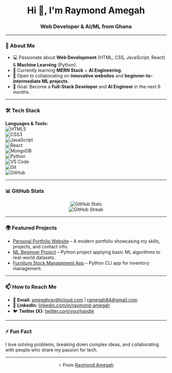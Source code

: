 <h1 align="center">Hi 👋, I'm Raymond Amegah</h1>
<h3 align="center"> Web Developer & AI/ML  from Ghana</h3>

---

### 🌟 About Me  
- 💻 Passionate about **Web Development** (HTML, CSS, JavaScript, React) & **Machine Learning** (Python).  
- 🚀 Currently learning **MERN Stack** + **AI Engineering**.  
- 🤝 Open to collaborating on **innovative websites** and **beginner-to-intermediate ML projects**.  
- 🎯 Goal: Become a **Full-Stack Developer** and **AI Engineer** in the next 6 months.  

---

### 🛠️ Tech Stack  
**Languages & Tools:**  
![HTML5](https://img.shields.io/badge/HTML5-E34F26?style=for-the-badge&logo=html5&logoColor=white)  
![CSS3](https://img.shields.io/badge/CSS3-1572B6?style=for-the-badge&logo=css3&logoColor=white)  
![JavaScript](https://img.shields.io/badge/JavaScript-F7DF1E?style=for-the-badge&logo=javascript&logoColor=black)  
![React](https://img.shields.io/badge/React-20232A?style=for-the-badge&logo=react&logoColor=61DAFB)  
![MongoDB](https://img.shields.io/badge/MongoDB-4EA94B?style=for-the-badge&logo=mongodb&logoColor=white)  
![Python](https://img.shields.io/badge/Python-3776AB?style=for-the-badge&logo=python&logoColor=white)  
![VS Code](https://img.shields.io/badge/VSCode-007ACC?style=for-the-badge&logo=visual-studio-code&logoColor=white)  
![Git](https://img.shields.io/badge/Git-F05032?style=for-the-badge&logo=git&logoColor=white)  
![GitHub](https://img.shields.io/badge/GitHub-181717?style=for-the-badge&logo=github&logoColor=white)  

---

### 📊 GitHub Stats  
<p align="center">
  <img src="https://github-readme-stats.vercel.app/api?username=lamelo05&show_icons=true&theme=tokyonight" alt="GitHub Stats" />
  <br/>
  <img src="https://github-readme-streak-stats.herokuapp.com/?user=lamelo05&theme=tokyonight" alt="GitHub Streak" />
</p>

---

### 🌍 Featured Projects  
- [Personal Portfolio Website](#) – A modern portfolio showcasing my skills, projects, and contact info.  
- [ML Beginner Project](#) – Python project applying basic ML algorithms to real-world datasets.  
- [Furniture Stock Management App](#) – Python CLI app for inventory management.  

---

### 📫 How to Reach Me  
- 📧 **Email:** amegahray@icloud.com | ramegah84@gmail.com  
- 💼 **LinkedIn:** [linkedin.com/in/raymond-amegah](#)  
- 🐦 **Twitter (X):** [twitter.com/yourhandle](#)  

---

### ⚡ Fun Fact  
I love solving problems, breaking down complex ideas, and collaborating with people who share my passion for tech.

---

<p align="center">⭐️ From <a href="https://github.com/lamelo05">Raymond Amegah</a></p>
